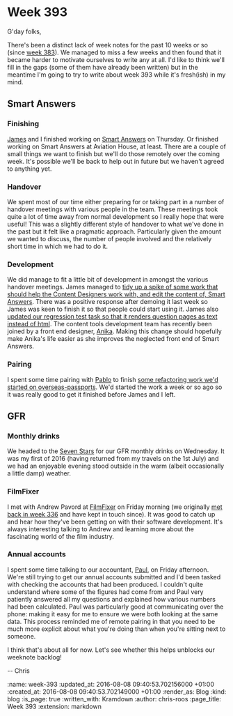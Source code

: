 Week 393
========

G'day folks,

There's been a distinct lack of week notes for the past 10 weeks or so (since [week 383][week-383]). We managed to miss a few weeks and then found that it became harder to motivate ourselves to write any at all. I'd like to think we'll fill in the gaps (some of them have already been written) but in the meantime I'm going to try to write about week 393 while it's fresh(ish) in my mind.

## Smart Answers

### Finishing

[James][james-mead] and I finished working on [Smart Answers][smart-answers] on Thursday. Or finished working on Smart Answers at Aviation House, at least. There are a couple of small things we want to finish but we'll do those remotely over the coming week. It's possible we'll be back to help out in future but we haven't agreed to anything yet.

### Handover

We spent most of our time either preparing for or taking part in a number of handover meetings with various people in the team. These meetings took quite a lot of time away from normal development so I really hope that were useful! This was a slightly different style of handover to what we've done in the past but it felt like a pragmatic approach. Particularly given the amount we wanted to discuss, the number of people involved and the relatively short time in which we had to do it.

### Development

We did manage to fit a little bit of development in amongst the various handover meetings. James managed to [tidy up a spike of some work that should help the Content Designers work with, and edit the content of, Smart Answers][smart-answers-pr-2667]. There was a positive response after demoing it last week so James was keen to finish it so that people could start using it. James also [updated our regression test task so that it renders question pages as text instead of html][smart-answers-pr-2659]. The content tools development team has recently been joined by a front end designer, [Anika][anika-henke]. Making this change should hopefully make Anika's life easier as she improves the neglected front end of Smart Answers.

### Pairing

I spent some time pairing with [Pablo][pablo-manrubia] to finish [some refactoring work we'd started on overseas-passports][smart-answers-pr-2662]. We'd started the work a week or so ago so it was really good to get it finished before James and I left.

## GFR

### Monthly drinks

We headed to the [Seven Stars][seven-stars] for our GFR monthly drinks on Wednesday. It was my first of 2016 (having returned from my travels on the 1st July) and we had an enjoyable evening stood outside in the warm (albeit occasionally a little damp) weather.

### FilmFixer

I met with Andrew Pavord at [FilmFixer][filmfixer] on Friday morning (we originally [met back in week 336][week-336-gfr] and have kept in touch since). It was good to catch up and hear how they've been getting on with their software development. It's always interesting talking to Andrew and learning more about the fascinating world of the film industry.

### Annual accounts

I spent some time talking to our accountant, [Paul][proactive-paul], on Friday afternoon. We're still trying to get our annual accounts submitted and I'd been tasked with checking the accounts that had been produced. I couldn't quite understand where some of the figures had come from and Paul very patiently answered all my questions and explained how various numbers had been calculated. Paul was particularly good at communicating over the phone: making it easy for me to ensure we were both looking at the same data. This process reminded me of remote pairing in that you need to be much more explicit about what you're doing than when you're sitting next to someone.

I think that's about all for now. Let's see whether this helps unblocks our weeknote backlog!

-- Chris

[anika-henke]: http://blog.selfthinker.org/
[filmfixer]: http://filmfixer.co.uk/
[james-mead]: /james-mead
[pablo-manrubia]: http://pmanrubia.info/
[proactive-paul]: https://www.proactive.uk.net/
[seven-stars]: https://en.wikipedia.org/wiki/Seven_Stars,_Holborn
[smart-answers]: https://github.com/alphagov/smart-answers
[smart-answers-pr-2659]: https://github.com/alphagov/smart-answers/pull/2659
[smart-answers-pr-2662]: https://github.com/alphagov/smart-answers/pull/2662
[smart-answers-pr-2667]: https://github.com/alphagov/smart-answers/pull/2667
[week-336-gfr]: /week-336#gfr
[week-383]: /week-383

:name: week-393
:updated_at: 2016-08-08 09:40:53.702156000 +01:00
:created_at: 2016-08-08 09:40:53.702149000 +01:00
:render_as: Blog
:kind: blog
:is_page: true
:written_with: Kramdown
:author: chris-roos
:page_title: Week 393
:extension: markdown
